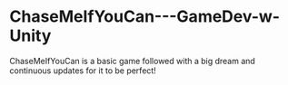 # ChaseMeIfYouCan---GameDev-w-Unity
ChaseMeIfYouCan is a basic game followed with a big dream and continuous updates for it to be perfect! 
